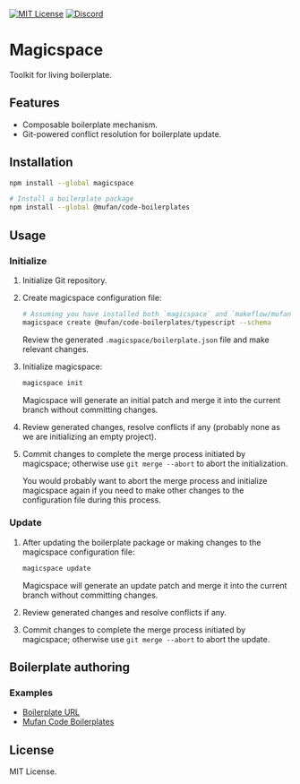 [![MIT License](https://img.shields.io/badge/license-MIT-999999?style=flat-square)](./LICENSE)
[![Discord](https://img.shields.io/badge/chat-discord-5662f6?style=flat-square)](https://discord.gg/vanVrDwSkS)

# Magicspace

Toolkit for living boilerplate.

## Features

- Composable boilerplate mechanism.
- Git-powered conflict resolution for boilerplate update.

## Installation

```bash
npm install --global magicspace

# Install a boilerplate package
npm install --global @mufan/code-boilerplates
```

## Usage

### Initialize

1. Initialize Git repository.

2. Create magicspace configuration file:

   ```bash
   # Assuming you have installed both `magicspace` and `makeflow/mufan-code-boilerplates` globally.
   magicspace create @mufan/code-boilerplates/typescript --schema
   ```

   Review the generated `.magicspace/boilerplate.json` file and make relevant changes.

3. Initialize magicspace:

   ```bash
   magicspace init
   ```

   Magicspace will generate an initial patch and merge it into the current branch without committing changes.

4. Review generated changes, resolve conflicts if any (probably none as we are initializing an empty project).

5. Commit changes to complete the merge process initiated by magicspace; otherwise use `git merge --abort` to abort the initialization.

   You would probably want to abort the merge process and initialize magicspace again if you need to make other changes to the configuration file during this process.

### Update

1. After updating the boilerplate package or making changes to the magicspace configuration file:

   ```bash
   magicspace update
   ```

   Magicspace will generate an update patch and merge it into the current branch without committing changes.

2. Review generated changes and resolve conflicts if any.

3. Commit changes to complete the merge process initiated by magicspace; otherwise use `git merge --abort` to abort the update.

## Boilerplate authoring

### Examples

- [Boilerplate URL](packages/boilerplate-url)
- [Mufan Code Boilerplates](https://github.com/makeflow/mufan-code-boilerplates)

## License

MIT License.
